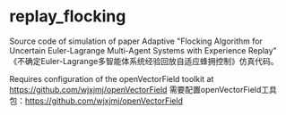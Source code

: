 # replay_flocking
Source code of simulation of paper Adaptive "Flocking Algorithm for Uncertain Euler-Lagrange Multi-Agent Systems with Experience Replay"
《不确定Euler-Lagrange多智能体系统经验回放自适应蜂拥控制》仿真代码。

Requires configuration of the openVectorField toolkit at https://github.com/wjxjmj/openVectorField
需要配置openVectorField工具包：https://github.com/wjxjmj/openVectorField

